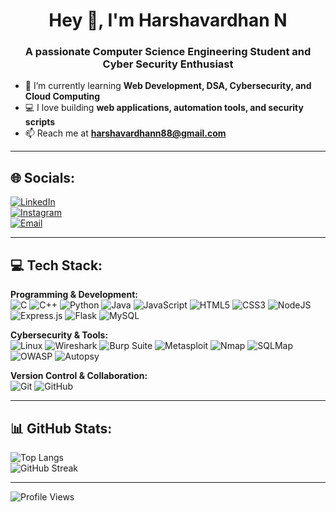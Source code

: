 <h1 align="center">Hey 👋, I'm Harshavardhan N</h1>

<h3 align="center">A passionate Computer Science Engineering Student and Cyber Security Enthusiast</h3>

- 🌱 I’m currently learning **Web Development, DSA, Cybersecurity, and Cloud Computing**
- 💻 I love building **web applications, automation tools, and security scripts**
- 📫 Reach me at **harshavardhann88@gmail.com**

---

## 🌐 Socials:
[![LinkedIn](https://img.shields.io/badge/LinkedIn-%230077B5.svg?logo=linkedin&logoColor=white)](https://linkedin.com/in/yourlinkedin)  
[![Instagram](https://img.shields.io/badge/Instagram-%23E4405F.svg?logo=Instagram&logoColor=white)](https://instagram.com/yourinstagram)  
[![Email](https://img.shields.io/badge/Email-D14836?logo=gmail&logoColor=white)](mailto:harshavardhann88@gmail.com)  

---

## 💻 Tech Stack:

**Programming & Development:**  
![C](https://img.shields.io/badge/c-%2300599C.svg?style=for-the-badge&logo=c&logoColor=white) ![C++](https://img.shields.io/badge/c++-%2300599C.svg?style=for-the-badge&logo=c%2B%2B&logoColor=white) ![Python](https://img.shields.io/badge/python-3670A0?style=for-the-badge&logo=python&logoColor=ffdd54) ![Java](https://img.shields.io/badge/java-%23ED8B00.svg?style=for-the-badge&logo=openjdk&logoColor=white) ![JavaScript](https://img.shields.io/badge/javascript-%23323330.svg?style=for-the-badge&logo=javascript&logoColor=%23F7DF1E) ![HTML5](https://img.shields.io/badge/html5-%23E34F26.svg?style=for-the-badge&logo=html5&logoColor=white) ![CSS3](https://img.shields.io/badge/css3-%231572B6.svg?style=for-the-badge&logo=css3&logoColor=white) ![NodeJS](https://img.shields.io/badge/node.js-6DA55F?style=for-the-badge&logo=node.js&logoColor=white) ![Express.js](https://img.shields.io/badge/express.js-%23404d59.svg?style=for-the-badge&logo=express&logoColor=%2361DAFB) ![Flask](https://img.shields.io/badge/flask-%23000.svg?style=for-the-badge&logo=flask&logoColor=white) ![MySQL](https://img.shields.io/badge/mysql-4479A1.svg?style=for-the-badge&logo=mysql&logoColor=white)  

**Cybersecurity & Tools:**  
![Linux](https://img.shields.io/badge/Linux-FCC624?style=for-the-badge&logo=linux&logoColor=black) ![Wireshark](https://img.shields.io/badge/Wireshark-1679A7?style=for-the-badge&logo=wireshark&logoColor=white) ![Burp Suite](https://img.shields.io/badge/Burp%20Suite-FF6F00?style=for-the-badge&logo=burp-suite&logoColor=white) ![Metasploit](https://img.shields.io/badge/Metasploit-2C3E50?style=for-the-badge&logo=metasploit&logoColor=white) ![Nmap](https://img.shields.io/badge/Nmap-00457C?style=for-the-badge&logo=nmap&logoColor=white) ![SQLMap](https://img.shields.io/badge/SQLMap-F29111?style=for-the-badge&logoColor=white) ![OWASP](https://img.shields.io/badge/OWASP-000000?style=for-the-badge&logo=owasp&logoColor=white) ![Autopsy](https://img.shields.io/badge/Autopsy-1E1E1E?style=for-the-badge&logoColor=white)  

**Version Control & Collaboration:**  
![Git](https://img.shields.io/badge/git-%23F05033.svg?style=for-the-badge&logo=git&logoColor=white) ![GitHub](https://img.shields.io/badge/github-%23121011.svg?style=for-the-badge&logo=github&logoColor=white)  

---

## 📊 GitHub Stats:
![Top Langs](https://github-readme-stats.vercel.app/api/top-langs/?username=dedlinux777&layout=compact&theme=tokyonight&hide_border=false)  
![GitHub Streak](https://nirzak-streak-stats.vercel.app/?user=dedlinux777&theme=tokyonight&hide_border=false)  

---

![Profile Views](https://komarev.com/ghpvc/?username=dedlinux777&label=Profile%20views&color=0e75b6&style=for-the-badge)